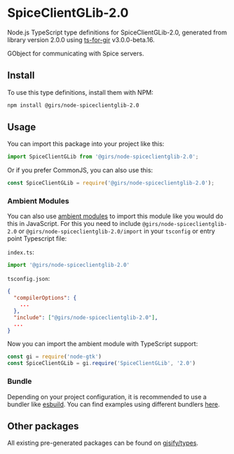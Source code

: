 
# SpiceClientGLib-2.0

Node.js TypeScript type definitions for SpiceClientGLib-2.0, generated from library version 2.0.0 using [ts-for-gir](https://github.com/gjsify/ts-for-gir) v3.0.0-beta.16.

GObject for communicating with Spice servers.

## Install

To use this type definitions, install them with NPM:
```bash
npm install @girs/node-spiceclientglib-2.0
```

## Usage

You can import this package into your project like this:
```ts
import SpiceClientGLib from '@girs/node-spiceclientglib-2.0';
```

Or if you prefer CommonJS, you can also use this:
```ts
const SpiceClientGLib = require('@girs/node-spiceclientglib-2.0');
```

### Ambient Modules

You can also use [ambient modules](https://github.com/gjsify/ts-for-gir/tree/main/packages/cli#ambient-modules) to import this module like you would do this in JavaScript.
For this you need to include `@girs/node-spiceclientglib-2.0` or `@girs/node-spiceclientglib-2.0/import` in your `tsconfig` or entry point Typescript file:

`index.ts`:
```ts
import '@girs/node-spiceclientglib-2.0'
```

`tsconfig.json`:
```json
{
  "compilerOptions": {
    ...
  },
  "include": ["@girs/node-spiceclientglib-2.0"],
  ...
}
```

Now you can import the ambient module with TypeScript support: 

```ts
const gi = require('node-gtk')
const SpiceClientGLib = gi.require('SpiceClientGLib', '2.0')
```



### Bundle

Depending on your project configuration, it is recommended to use a bundler like [esbuild](https://esbuild.github.io/). You can find examples using different bundlers [here](https://github.com/gjsify/ts-for-gir/tree/main/examples).

## Other packages

All existing pre-generated packages can be found on [gjsify/types](https://github.com/gjsify/types).

